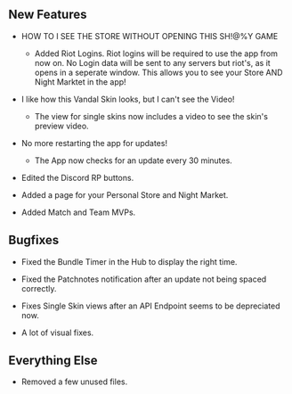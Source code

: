## __New Features__

- HOW TO I SEE THE STORE WITHOUT OPENING THIS SH!@%Y GAME 
    - Added Riot Logins. Riot logins will be required to use the app from now on. No Login data will be sent to any servers but riot's, as it opens in a seperate window. This allows you to see your Store AND Night Marktet in the app!

- I like how this Vandal Skin looks, but I can't see the Video!
    - The view for single skins now includes a video to see the skin's preview video.

- No more restarting the app for updates!
    - The App now checks for an update every 30 minutes.

- Edited the Discord RP buttons.

- Added a page for your Personal Store and Night Market.

- Added Match and Team MVPs.

## __Bugfixes__

- Fixed the Bundle Timer in the Hub to display the right time.

- Fixed the Patchnotes notification after an update not being spaced correctly.

- Fixes Single Skin views after an API Endpoint seems to be depreciated now.

- A lot of visual fixes.

## __Everything Else__

- Removed a few unused files.